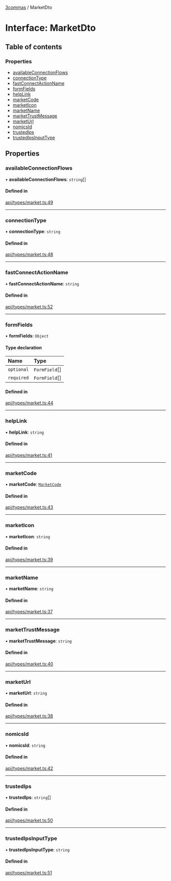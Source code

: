 [3commas](../README.md) / MarketDto

# Interface: MarketDto

## Table of contents

### Properties

- [availableConnectionFlows](MarketDto.md#availableconnectionflows)
- [connectionType](MarketDto.md#connectiontype)
- [fastConnectActionName](MarketDto.md#fastconnectactionname)
- [formFields](MarketDto.md#formfields)
- [helpLink](MarketDto.md#helplink)
- [marketCode](MarketDto.md#marketcode)
- [marketIcon](MarketDto.md#marketicon)
- [marketName](MarketDto.md#marketname)
- [marketTrustMessage](MarketDto.md#markettrustmessage)
- [marketUrl](MarketDto.md#marketurl)
- [nomicsId](MarketDto.md#nomicsid)
- [trustedIps](MarketDto.md#trustedips)
- [trustedIpsInputType](MarketDto.md#trustedipsinputtype)

## Properties

### availableConnectionFlows

• **availableConnectionFlows**: `string`[]

#### Defined in

[api/types/market.ts:49](https://github.com/ozum/3commas/blob/d6773ef/src/api/types/market.ts#L49)

---

### connectionType

• **connectionType**: `string`

#### Defined in

[api/types/market.ts:48](https://github.com/ozum/3commas/blob/d6773ef/src/api/types/market.ts#L48)

---

### fastConnectActionName

• **fastConnectActionName**: `string`

#### Defined in

[api/types/market.ts:52](https://github.com/ozum/3commas/blob/d6773ef/src/api/types/market.ts#L52)

---

### formFields

• **formFields**: `Object`

#### Type declaration

| Name       | Type          |
| :--------- | :------------ |
| `optional` | `FormField`[] |
| `required` | `FormField`[] |

#### Defined in

[api/types/market.ts:44](https://github.com/ozum/3commas/blob/d6773ef/src/api/types/market.ts#L44)

---

### helpLink

• **helpLink**: `string`

#### Defined in

[api/types/market.ts:41](https://github.com/ozum/3commas/blob/d6773ef/src/api/types/market.ts#L41)

---

### marketCode

• **marketCode**: [`MarketCode`](../README.md#marketcode)

#### Defined in

[api/types/market.ts:43](https://github.com/ozum/3commas/blob/d6773ef/src/api/types/market.ts#L43)

---

### marketIcon

• **marketIcon**: `string`

#### Defined in

[api/types/market.ts:39](https://github.com/ozum/3commas/blob/d6773ef/src/api/types/market.ts#L39)

---

### marketName

• **marketName**: `string`

#### Defined in

[api/types/market.ts:37](https://github.com/ozum/3commas/blob/d6773ef/src/api/types/market.ts#L37)

---

### marketTrustMessage

• **marketTrustMessage**: `string`

#### Defined in

[api/types/market.ts:40](https://github.com/ozum/3commas/blob/d6773ef/src/api/types/market.ts#L40)

---

### marketUrl

• **marketUrl**: `string`

#### Defined in

[api/types/market.ts:38](https://github.com/ozum/3commas/blob/d6773ef/src/api/types/market.ts#L38)

---

### nomicsId

• **nomicsId**: `string`

#### Defined in

[api/types/market.ts:42](https://github.com/ozum/3commas/blob/d6773ef/src/api/types/market.ts#L42)

---

### trustedIps

• **trustedIps**: `string`[]

#### Defined in

[api/types/market.ts:50](https://github.com/ozum/3commas/blob/d6773ef/src/api/types/market.ts#L50)

---

### trustedIpsInputType

• **trustedIpsInputType**: `string`

#### Defined in

[api/types/market.ts:51](https://github.com/ozum/3commas/blob/d6773ef/src/api/types/market.ts#L51)
